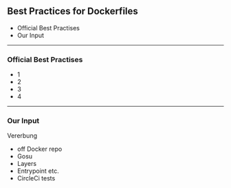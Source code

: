 ## Best Practices for Dockerfiles

- Official Best Practises
- Our Input

----

### Official Best Practises

- 1
- 2
- 3
- 4

----

### Our Input

 Vererbung 
- off Docker repo
- Gosu
- Layers
- Entrypoint etc.
- CircleCi tests
